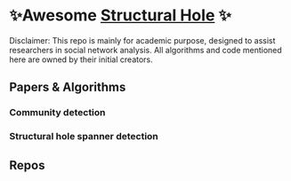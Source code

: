 # ✨Awesome [Structural Hole](https://en.wikipedia.org/wiki/Structural_holes) ✨

Disclaimer: This repo is mainly for academic purpose, designed to assist researchers in social network analysis. All algorithms and code mentioned here are owned by their initial creators. 

## Papers & Algorithms
### Community detection
### Structural hole spanner detection


## Repos

